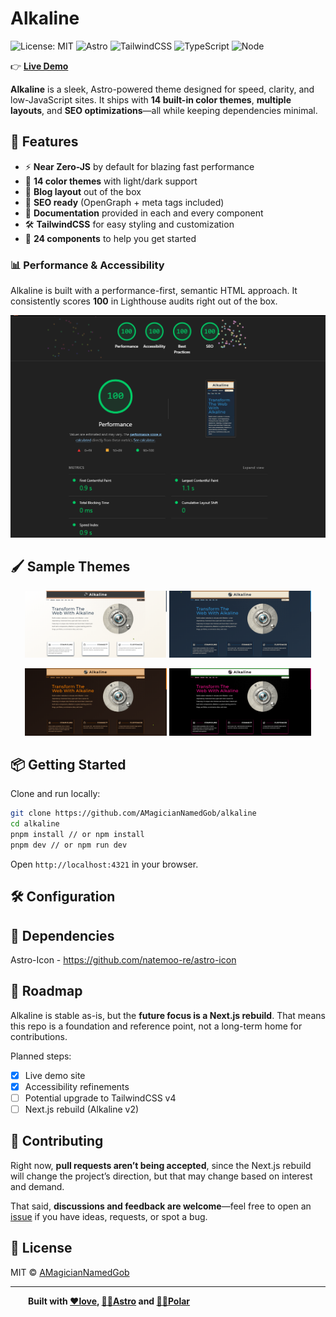 # Alkaline

![License: MIT](https://img.shields.io/badge/License-MIT-yellow.svg)
![Astro](https://img.shields.io/badge/Astro-5.2.4-BC52EE?logo=astro)
![TailwindCSS](https://img.shields.io/badge/TailwindCSS-3.4.17-38B2AC?logo=tailwindcss)
![TypeScript](https://img.shields.io/badge/TypeScript-5.x-blue?logo=typescript)
![Node](https://img.shields.io/badge/Node-18+-339933?logo=node.js)

👉 **[Live Demo](https://alkaline-site.vercel.app/)**

**Alkaline** is a sleek, Astro-powered theme designed for speed, clarity, and low-JavaScript sites.
It ships with **14 built-in color themes**, **multiple layouts**, and **SEO optimizations**—all while keeping dependencies minimal.

## 🚀 Features

- ⚡ **Near Zero-JS** by default for blazing fast performance
- 🎨 **14 color themes** with light/dark support
- 📝 **Blog layout** out of the box
- 🔎 **SEO ready** (OpenGraph + meta tags included)
- 📖 **Documentation** provided in each and every component
- 🛠️ **TailwindCSS** for easy styling and customization
- 🤯 **24 components** to help you get started

### 📊 Performance & Accessibility

Alkaline is built with a performance-first, semantic HTML approach.
It consistently scores **100** in Lighthouse audits right out of the box.

![Lighthouse score 100](screenshots/lighthouse.png "Alkaline Lighthouse report")

## 🖌️ Sample Themes

<p align="center">
  <img src="screenshots/theme-light.png" alt="Light theme" width="45%" />
  <img src="screenshots/theme-dark.png" alt="Dark theme" width="45%"/>
</p>

<p align="center">
  <img src="screenshots/theme-old-couch.png" alt="Old Couch theme" width="45%" />
  <img src="screenshots/theme-pop-punk.png" alt="Pop Punk theme" width="45%" />
</p>

## 📦 Getting Started

Clone and run locally:

```bash
git clone https://github.com/AMagicianNamedGob/alkaline
cd alkaline
pnpm install // or npm install
pnpm dev // or npm run dev
```

Open `http://localhost:4321` in your browser.

## 🛠️ Configuration

## 👻 Dependencies

Astro-Icon - <https://github.com/natemoo-re/astro-icon>

## 🔮 Roadmap

Alkaline is stable as-is, but the **future focus is a Next.js rebuild**.
That means this repo is a foundation and reference point, not a long-term home for contributions.

Planned steps:

- [x] Live demo site
- [x] Accessibility refinements
- [ ] Potential upgrade to TailwindCSS v4
- [ ] Next.js rebuild (Alkaline v2)

## 🤝 Contributing

Right now, **pull requests aren’t being accepted**, since the Next.js rebuild will change the project’s direction, but that may change based on interest and demand.

That said, **discussions and feedback are welcome**—feel free to open an [issue](../../issues) if you have ideas, requests, or spot a bug.

## 📜 License

MIT © [AMagicianNamedGob](https://github.com/AMagicianNamedGob)

---

<span style="margin-left:2em"> **Built with [❤️love](https://www.youtube.com/watch?v=dQw4w9WgXcQ&ab_channel=RickAstley), [🧑‍🚀Astro](https://astro.build/) and [🐻‍❄️Polar](https://polarseltzer.com/)**</span>
